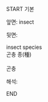 START
기본

앞면:
insect


뒷면:
<div>insect species </div><div>곤충 종(種)</div><div><br></div><div>곤충</div>


해석:
<!--ID: 1746614454116-->
END